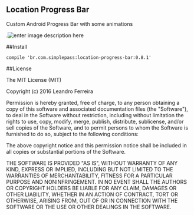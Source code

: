 

## Location Progress Bar
Custom Android Progress Bar with some animations

.![enter image description here](https://lh3.googleusercontent.com/-kVgciOL3a-I/WAormd0DClI/AAAAAAAAKUs/FgsO51cMx2Q34TSw0c7vyZ6EyRsWNLLRgCLcB/s0/loadingprogressbar.gif "loadingprogressbar.gif")

##Install

    compile 'br.com.simplepass:location-progress-bar:0.8.1'

##License

The MIT License (MIT)

Copyright (c) 2016 Leandro Ferreira

Permission is hereby granted, free of charge, to any person obtaining a copy of this software and associated documentation files (the "Software"), to deal in the Software without restriction, including without limitation the rights to use, copy, modify, merge, publish, distribute, sublicense, and/or sell copies of the Software, and to permit persons to whom the Software is furnished to do so, subject to the following conditions:

The above copyright notice and this permission notice shall be included in all copies or substantial portions of the Software.

THE SOFTWARE IS PROVIDED "AS IS", WITHOUT WARRANTY OF ANY KIND, EXPRESS OR IMPLIED, INCLUDING BUT NOT LIMITED TO THE WARRANTIES OF MERCHANTABILITY, FITNESS FOR A PARTICULAR PURPOSE AND NONINFRINGEMENT. IN NO EVENT SHALL THE
AUTHORS OR COPYRIGHT HOLDERS BE LIABLE FOR ANY CLAIM, DAMAGES OR OTHER LIABILITY, WHETHER IN AN ACTION OF CONTRACT, TORT OR OTHERWISE, ARISING FROM, OUT OF OR IN CONNECTION WITH THE SOFTWARE OR THE USE OR OTHER DEALINGS IN THE SOFTWARE.